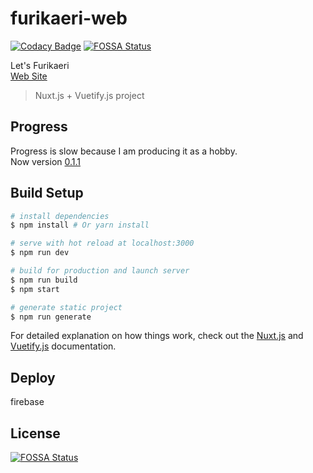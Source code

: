 # furikaeri-web
[![Codacy Badge](https://api.codacy.com/project/badge/Grade/cbb2daafec32460e99c92a83e23dd066)](https://app.codacy.com/app/tomatoaiu/Furikaeri?utm_source=github.com&utm_medium=referral&utm_content=tomatoaiu/Furikaeri&utm_campaign=badger)
[![FOSSA Status](https://app.fossa.io/api/projects/git%2Bgithub.com%2Ftomatoaiu%2FFurikaeri.svg?type=shield)](https://app.fossa.io/projects/git%2Bgithub.com%2Ftomatoaiu%2FFurikaeri?ref=badge_shield)

Let's Furikaeri  
[Web Site](https://lets-furikaeri.firebaseapp.com/)
> Nuxt.js + Vuetify.js project

## Progress
Progress is slow because I am producing it as a hobby.  
Now version [0.1.1](https://github.com/tomatoaiu/Furikaeri/releases)  

## Build Setup

``` bash
# install dependencies
$ npm install # Or yarn install

# serve with hot reload at localhost:3000
$ npm run dev

# build for production and launch server
$ npm run build
$ npm start

# generate static project
$ npm run generate
```

For detailed explanation on how things work, check out the [Nuxt.js](https://github.com/nuxt/nuxt.js) and [Vuetify.js](https://vuetifyjs.com/) documentation.

## Deploy
firebase

## License
[![FOSSA Status](https://app.fossa.io/api/projects/git%2Bgithub.com%2Ftomatoaiu%2FFurikaeri.svg?type=large)](https://app.fossa.io/projects/git%2Bgithub.com%2Ftomatoaiu%2FFurikaeri?ref=badge_large)
